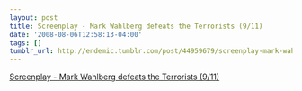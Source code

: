 ```yaml
---
layout: post
title: Screenplay - Mark Wahlberg defeats the Terrorists (9/11)
date: '2008-08-06T12:58:13-04:00'
tags: []
tumblr_url: http://endemic.tumblr.com/post/44959679/screenplay-mark-wahlberg-defeats-the-terrorists
---
```

[Screenplay - Mark Wahlberg defeats the Terrorists (9/11)](http://www.myinitialsare.tk/2008/02/10/screenplay-mark-wahlberg-defeats-the-terrorists-911/)  
